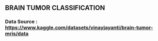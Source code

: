 ## BRAIN TUMOR CLASSIFICATION

### Data Source : https://www.kaggle.com/datasets/vinayjayanti/brain-tumor-mris/data
